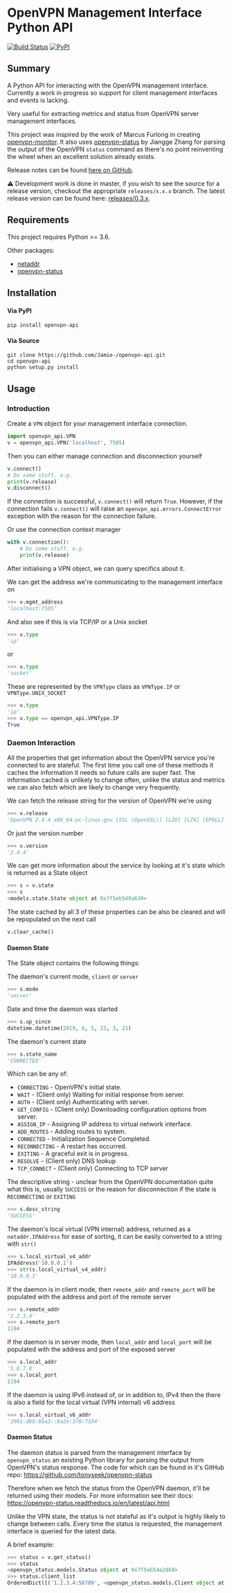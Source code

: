 # OpenVPN Management Interface Python API

[![Build Status](https://travis-ci.org/Jamie-/openvpn-api.svg?branch=master)](https://travis-ci.org/Jamie-/openvpn-api)
[![PyPI](https://img.shields.io/pypi/v/openvpn-api.svg)](https://pypi.org/project/openvpn-api/)

## Summary

A Python API for interacting with the OpenVPN management interface.
Currently a work in progress so support for client management interfaces and events is lacking.

Very useful for extracting metrics and status from OpenVPN server management interfaces.

This project was inspired by the work of Marcus Furlong in creating [openvpn-monitor](https://github.com/furlongm/openvpn-monitor).
It also uses [openvpn-status](https://pypi.org/project/openvpn-status/) by Jiangge Zhang for parsing the output of the OpenVPN `status` command as there's no point reinventing the wheel when an excellent solution already exists.

Release notes can be found [here on GitHub](https://github.com/Jamie-/openvpn-api/releases).

:warning: Development work is done in master, if you wish to see the source for a release version, checkout the appropriate `releases/x.x.x` branch.
The latest release version can be found here: [releases/0.3.x](https://github.com/Jamie-/openvpn-api/tree/releases/0.3.x).

## Requirements
This project requires Python >= 3.6.

Other packages:
* [netaddr](https://pypi.org/project/netaddr/)
* [openvpn-status](https://pypi.org/project/openvpn-status/)

## Installation

#### Via PyPI
```
pip install openvpn-api
```

#### Via Source
```
git clone https://github.com/Jamie-/openvpn-api.git
cd openvpn-api
python setup.py install
```

## Usage

### Introduction
Create a `VPN` object for your management interface connection.
```python
import openvpn_api.VPN
v = openvpn_api.VPN('localhost', 7505)
```

Then you can either manage connection and disconnection yourself
```python
v.connect()
# Do some stuff, e.g.
print(v.release)
v.disconnect()
```
If the connection is successful, `v.connect()` will return `True`.
However, if the connection fails `v.connect()` will raise an `openvpn_api.errors.ConnectError` exception with the reason for the connection failure.

Or use the connection context manager
```python
with v.connection():
    # Do some stuff, e.g.
    print(v.release)
```

After initialising a VPN object, we can query specifics about it.

We can get the address we're communicating to the management interface on
```python
>>> v.mgmt_address
'localhost:7505'
```

And also see if this is via TCP/IP or a Unix socket
```python
>>> v.type
'ip'
```

or
```python
>>> v.type
'socket'
```

These are represented by the `VPNType` class as `VPNType.IP` or `VPNType.UNIX_SOCKET`
```python
>>> v.type
'ip'
>>> v.type == openvpn_api.VPNType.IP
True
```

### Daemon Interaction
All the properties that get information about the OpenVPN service you're connected to are stateful.
The first time you call one of these methods it caches the information it needs so future calls are super fast.
The information cached is unlikely to change often, unlike the status and metrics we can also fetch which are likely to change very frequently.

We can fetch the release string for the version of OpenVPN we're using
```python
>>> v.release
'OpenVPN 2.4.4 x86_64-pc-linux-gnu [SSL (OpenSSL)] [LZO] [LZ4] [EPOLL] [PKCS11] [MH/PKTINFO] [AEAD] built on Sep  5 2018'
```

Or just the version number
```python
>>> v.version
'2.4.4'
```

We can get more information about the service by looking at it's state which is returned as a State object
```python
>>> s = v.state
>>> s
<models.state.State object at 0x7f5eb549a630>
```

The state cached by all 3 of these properties can be also be cleared and will be repopulated on the next call
```python
v.clear_cache()
```

#### Daemon State
The State object contains the following things:

The daemon's current mode, `client` or `server`
```python
>>> s.mode
'server'
```

Date and time the daemon was started
```python
>>> s.up_since
datetime.datetime(2019, 6, 5, 23, 3, 21)
```

The daemon's current state
```python
>>> s.state_name
'CONNECTED'
```
Which can be any of:
* `CONNECTING` - OpenVPN's initial state.
* `WAIT` - (Client only) Waiting for initial response from server.
* `AUTH` - (Client only) Authenticating with server.
* `GET_CONFIG` - (Client only) Downloading configuration options from server.
* `ASSIGN_IP` - Assigning IP address to virtual network interface.
* `ADD_ROUTES` - Adding routes to system.
* `CONNECTED` - Initialization Sequence Completed.
* `RECONNECTING` - A restart has occurred.
* `EXITING` - A graceful exit is in progress.
* `RESOLVE` - (Client only) DNS lookup
* `TCP_CONNECT` - (Client only) Connecting to TCP server

The descriptive string - unclear from the OpenVPN documentation quite what this is, usually `SUCCESS` or the reason for disconnection if the state is `RECONNECTING` or `EXITING`
```python
>>> s.desc_string
'SUCCESS'
```

The daemon's local virtual (VPN internal) address, returned as a `netaddr.IPAddress` for ease of sorting, it can be easily converted to a string with `str()`
```python
>>> s.local_virtual_v4_addr
IPAddress('10.0.0.1')
>>> str(s.local_virtual_v4_addr)
'10.0.0.1'
```

If the daemon is in client mode, then `remote_addr` and `remote_port` will be populated with the address and port of the remote server
```python
>>> s.remote_addr
'1.2.3.4'
>>> s.remote_port
1194
```

If the daemon is in server mode, then `local_addr` and `local_port` will be populated with the address and port of the exposed server
```python
>>> s.local_addr
'5.6.7.8'
>>> s.local_port
1194
```

If the daemon is using IPv6 instead of, or in addition to, IPv4 then the there is also a field for the local virtual (VPN internal) v6 address
```python
>>> s.local_virtual_v6_addr
'2001:db8:85a3::8a2e:370:7334'
```

#### Daemon Status
The daemon status is parsed from the management interface by `openvpn_status` an existing Python library for parsing the output from OpenVPN's status response.
The code for which can be found in it's GitHub repo: https://github.com/tonyseek/openvpn-status

Therefore when we fetch the status from the OpenVPN daemon, it'll be returned using their models.
For more information see their docs: https://openvpn-status.readthedocs.io/en/latest/api.html

Unlike the VPN state, the status is not stateful as it's output is highly likely to change between calls.
Every time the status is requested, the management interface is queried for the latest data.

A brief example:
```python
>>> status = v.get_status()
>>> status
<openvpn_status.models.Status object at 0x7f5eb54a2d68>
>>> status.client_list
OrderedDict([('1.2.3.4:56789', <openvpn_status.models.Client object at 0x7f5eb54a2128>)])
```
